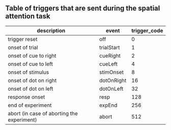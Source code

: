 ## Table of triggers that are sent during the spatial attention task


| description                                | event      | trigger_code |
|--------------------------------------------|------------|--------------|
| trigger reset                              | off        | 0            |
| onset of trial                             | trialStart | 1            |
| onset of cue to right                      | cueRight   | 2            |
| onset of cue to left                       | cueLeft    | 4            |
| onset of stimulus                          | stimOnset  | 8            |
| onset of dot on right                      | dotOnRight | 16           |
| onset of dot on left                       | dotOnLeft  | 32           |
| response onset                             | resp       | 128          |
| end of experiment                          | expEnd     | 256          |
| abort (in case of aborting the experiment) | abort      | 512          |
